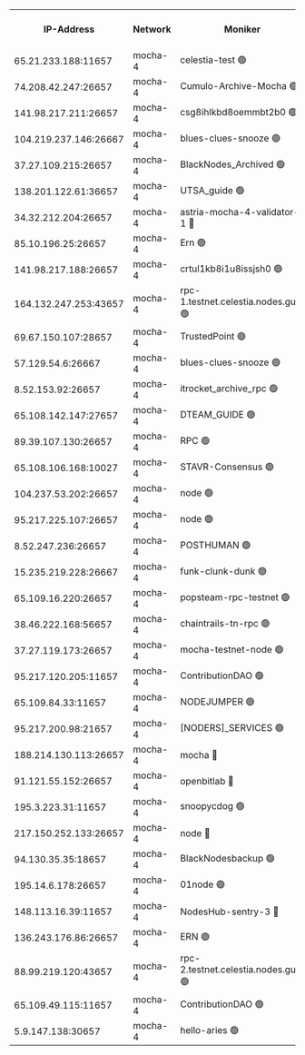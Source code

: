 


<table><tr><th>IP-Address</th><th>Network</th><th>Moniker</th><th>Latest Block Height</th><th>Earliest Block Height</th><th>Catching Up</th><th>Tx Index</th><th>Voting Power</th><th>Version</th><th>Scan Time</th></tr><tr><td>65.21.233.188:11657</td><td>mocha-4</td><td>celestia-test 🟢</td><td>4808142</td><td>0</td><td>False</td><td>on</td><td>0</td><td>3.3.1-mocha</td><td>2025-02-21T17:15:28.116449065UTC</td></tr><tr><td>74.208.42.247:26657</td><td>mocha-4</td><td>Cumulo-Archive-Mocha 🟢</td><td>4808022</td><td>1</td><td>False</td><td>on</td><td>0</td><td>3.3.1-mocha</td><td>2025-02-21T17:05:11.045911802UTC</td></tr><tr><td>141.98.217.211:26657</td><td>mocha-4</td><td>csg8ihlkbd8oemmbt2b0 🟢</td><td>4808026</td><td>1</td><td>False</td><td>on</td><td>0</td><td>3.3.0-mocha</td><td>2025-02-21T17:05:30.960176641UTC</td></tr><tr><td>104.219.237.146:26667</td><td>mocha-4</td><td>blues-clues-snooze 🟢</td><td>4808026</td><td>1</td><td>False</td><td>off</td><td>0</td><td>3.2.0-mocha</td><td>2025-02-21T17:05:31.697401495UTC</td></tr><tr><td>37.27.109.215:26657</td><td>mocha-4</td><td>BlackNodes_Archived 🟢</td><td>4808029</td><td>1</td><td>False</td><td>off</td><td>0</td><td>3.3.0-mocha</td><td>2025-02-21T17:05:48.534812143UTC</td></tr><tr><td>138.201.122.61:36657</td><td>mocha-4</td><td>UTSA_guide 🟢</td><td>4808032</td><td>1</td><td>False</td><td>on</td><td>0</td><td>3.3.1-mocha</td><td>2025-02-21T17:06:04.075803856UTC</td></tr><tr><td>34.32.212.204:26657</td><td>mocha-4</td><td>astria-mocha-4-validator-1 🔴</td><td>4808032</td><td>1</td><td>False</td><td>on</td><td>10509044</td><td>3.3.1-mocha</td><td>2025-02-21T17:06:04.404609207UTC</td></tr><tr><td>85.10.196.25:26657</td><td>mocha-4</td><td>Ern 🟢</td><td>4808040</td><td>1</td><td>False</td><td>on</td><td>0</td><td>3.3.1-mocha</td><td>2025-02-21T17:06:40.929447221UTC</td></tr><tr><td>141.98.217.188:26657</td><td>mocha-4</td><td>crtul1kb8i1u8issjsh0 🟢</td><td>4808048</td><td>1</td><td>False</td><td>on</td><td>0</td><td>3.3.0-mocha</td><td>2025-02-21T17:07:21.175767571UTC</td></tr><tr><td>164.132.247.253:43657</td><td>mocha-4</td><td>rpc-1.testnet.celestia.nodes.guru 🟢</td><td>4808068</td><td>1</td><td>False</td><td>on</td><td>0</td><td>3.3.1-mocha</td><td>2025-02-21T17:09:09.307976219UTC</td></tr><tr><td>69.67.150.107:28657</td><td>mocha-4</td><td>TrustedPoint 🟢</td><td>4808085</td><td>1</td><td>False</td><td>on</td><td>0</td><td>3.3.0-mocha</td><td>2025-02-21T17:10:37.806409619UTC</td></tr><tr><td>57.129.54.6:26667</td><td>mocha-4</td><td>blues-clues-snooze 🟢</td><td>4808091</td><td>1</td><td>False</td><td>off</td><td>0</td><td>3.2.0-mocha</td><td>2025-02-21T17:11:04.355453671UTC</td></tr><tr><td>8.52.153.92:26657</td><td>mocha-4</td><td>itrocket_archive_rpc 🟢</td><td>4808104</td><td>1</td><td>False</td><td>on</td><td>0</td><td>3.3.1-mocha</td><td>2025-02-21T17:12:13.980898426UTC</td></tr><tr><td>65.108.142.147:27657</td><td>mocha-4</td><td>DTEAM_GUIDE 🟢</td><td>4808118</td><td>1</td><td>False</td><td>on</td><td>0</td><td>3.3.1-mocha</td><td>2025-02-21T17:13:23.779081082UTC</td></tr><tr><td>89.39.107.130:26657</td><td>mocha-4</td><td>RPC 🟢</td><td>4808118</td><td>1</td><td>False</td><td>on</td><td>0</td><td>3.3.1-mocha</td><td>2025-02-21T17:13:26.145159370UTC</td></tr><tr><td>65.108.106.168:10027</td><td>mocha-4</td><td>STAVR-Consensus 🟢</td><td>4808136</td><td>1</td><td>False</td><td>on</td><td>0</td><td>3.3.1-mocha</td><td>2025-02-21T17:14:55.489088276UTC</td></tr><tr><td>104.237.53.202:26657</td><td>mocha-4</td><td>node 🟢</td><td>4808146</td><td>1</td><td>False</td><td>on</td><td>0</td><td>3.0.0-mocha</td><td>2025-02-21T17:15:44.674331259UTC</td></tr><tr><td>95.217.225.107:26657</td><td>mocha-4</td><td>node 🟢</td><td>4808151</td><td>1</td><td>False</td><td>on</td><td>0</td><td>3.3.1-mocha</td><td>2025-02-21T17:16:14.631116915UTC</td></tr><tr><td>8.52.247.236:26657</td><td>mocha-4</td><td>POSTHUMAN 🟢</td><td>4808153</td><td>1</td><td>False</td><td>on</td><td>0</td><td>3.3.1-mocha</td><td>2025-02-21T17:16:23.883373906UTC</td></tr><tr><td>15.235.219.228:26667</td><td>mocha-4</td><td>funk-clunk-dunk 🟢</td><td>4808165</td><td>1</td><td>False</td><td>off</td><td>0</td><td>3.2.0-mocha</td><td>2025-02-21T17:17:22.701713104UTC</td></tr><tr><td>65.109.16.220:26657</td><td>mocha-4</td><td>popsteam-rpc-testnet 🟢</td><td>4808168</td><td>1</td><td>False</td><td>on</td><td>0</td><td>3.3.1-mocha</td><td>2025-02-21T17:17:40.337605099UTC</td></tr><tr><td>38.46.222.168:56657</td><td>mocha-4</td><td>chaintrails-tn-rpc 🟢</td><td>4808195</td><td>1</td><td>False</td><td>on</td><td>0</td><td>3.3.1</td><td>2025-02-21T17:20:01.952591593UTC</td></tr><tr><td>37.27.119.173:26657</td><td>mocha-4</td><td>mocha-testnet-node 🟢</td><td>4808136</td><td>2631379</td><td>False</td><td>on</td><td>0</td><td>3.3.0-mocha</td><td>2025-02-21T17:14:55.042935872UTC</td></tr><tr><td>95.217.120.205:11657</td><td>mocha-4</td><td>ContributionDAO 🟢</td><td>4808149</td><td>2723055</td><td>False</td><td>on</td><td>0</td><td>3.3.0-mocha</td><td>2025-02-21T17:16:01.510236089UTC</td></tr><tr><td>65.109.84.33:11657</td><td>mocha-4</td><td>NODEJUMPER 🟢</td><td>4808150</td><td>3214501</td><td>False</td><td>off</td><td>0</td><td>3.0.0-mocha</td><td>2025-02-21T17:16:08.101871855UTC</td></tr><tr><td>95.217.200.98:21657</td><td>mocha-4</td><td>[NODERS]_SERVICES 🟢</td><td>4808024</td><td>3453468</td><td>False</td><td>on</td><td>0</td><td>3.2.0-mocha</td><td>2025-02-21T17:05:22.031172825UTC</td></tr><tr><td>188.214.130.113:26657</td><td>mocha-4</td><td>mocha 🔴</td><td>4808053</td><td>4163991</td><td>False</td><td>off</td><td>100001</td><td>3.3.0-mocha</td><td>2025-02-21T17:07:50.396376862UTC</td></tr><tr><td>91.121.55.152:26657</td><td>mocha-4</td><td>openbitlab 🔴</td><td>4808045</td><td>4177001</td><td>False</td><td>off</td><td>501058</td><td>3.3.1</td><td>2025-02-21T17:07:10.257438332UTC</td></tr><tr><td>195.3.223.31:11657</td><td>mocha-4</td><td>snoopycdog 🟢</td><td>4808175</td><td>4208501</td><td>False</td><td>off</td><td>0</td><td>3.3.1-mocha</td><td>2025-02-21T17:18:16.048160398UTC</td></tr><tr><td>217.150.252.133:26657</td><td>mocha-4</td><td>node 🔴</td><td>4808122</td><td>4244833</td><td>False</td><td>off</td><td>100505</td><td>3.3.1-mocha</td><td>2025-02-21T17:13:45.413813268UTC</td></tr><tr><td>94.130.35.35:18657</td><td>mocha-4</td><td>BlackNodesbackup 🟢</td><td>4808198</td><td>4579501</td><td>False</td><td>on</td><td>0</td><td>3.0.0-mocha</td><td>2025-02-21T17:20:17.120578193UTC</td></tr><tr><td>195.14.6.178:26657</td><td>mocha-4</td><td>01node 🟢</td><td>4808107</td><td>4633398</td><td>False</td><td>on</td><td>0</td><td>3.3.1</td><td>2025-02-21T17:12:26.691524414UTC</td></tr><tr><td>148.113.16.39:11657</td><td>mocha-4</td><td>NodesHub-sentry-3 🔴</td><td>4808093</td><td>4687159</td><td>False</td><td>on</td><td>107152</td><td>3.3.1</td><td>2025-02-21T17:11:19.748581279UTC</td></tr><tr><td>136.243.176.86:26657</td><td>mocha-4</td><td>ERN 🟢</td><td>4808144</td><td>4783501</td><td>False</td><td>off</td><td>0</td><td>3.3.1-mocha</td><td>2025-02-21T17:15:37.423098046UTC</td></tr><tr><td>88.99.219.120:43657</td><td>mocha-4</td><td>rpc-2.testnet.celestia.nodes.guru 🟢</td><td>4808133</td><td>4786460</td><td>False</td><td>on</td><td>0</td><td>3.3.1-mocha</td><td>2025-02-21T17:14:38.037759012UTC</td></tr><tr><td>65.109.49.115:11657</td><td>mocha-4</td><td>ContributionDAO 🟢</td><td>4808086</td><td>4798905</td><td>False</td><td>off</td><td>0</td><td>3.3.0-mocha</td><td>2025-02-21T17:10:40.238352964UTC</td></tr><tr><td>5.9.147.138:30657</td><td>mocha-4</td><td>hello-aries 🟢</td><td>4808077</td><td>4805501</td><td>False</td><td>off</td><td>0</td><td>3.3.1-mocha</td><td>2025-02-21T17:09:55.305857471UTC</td></tr></table>